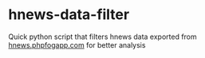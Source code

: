 hnews-data-filter
=================

Quick python script that filters hnews data exported from <a href="hnews.phpfogapp.com">hnews.phpfogapp.com</a> for better analysis